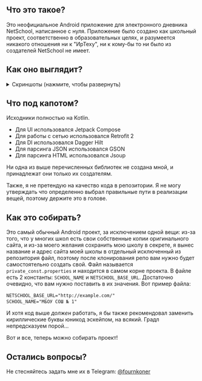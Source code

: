 ## Что это такое?
Это неофициальное Android приложение для электронного дневника NetSchool, написанное с нуля. Приложение было создано как школьный проект, соответственно в образовательных целях, и разумеется никакого отношения ни к "ИрТеху", ни к кому-бы то ни было из создателей NetSchool не имеет.

## Как оно выглядит?
<details>
    <summary>Скриншоты (нажмите, чтобы развернуть)</summary>
    <table>
        <tr>
            <td>
                <img src="/screenshots/1.png" />
            </td>
            <td>
                <img src="/screenshots/2.png" />
            </td>
            <td>
                <img src="/screenshots/3.png" />
            </td>
            <td>
                <img src="/screenshots/4.png" />
            </td>
        </tr>
        <tr>
            <td>
                <img src="/screenshots/5.png" />
            </td>
            <td>
                <img src="/screenshots/6.png" />
            </td>
            <td>
                <img src="/screenshots/7.png" />
            </td>
            <td>
                <img src="/screenshots/8.png" />
            </td>
        </tr>
    </table>
</details>

## Что под капотом?
Исходники полностью на Kotlin.
- Для UI использовался Jetpack Compose
- Для работы с сетью использовался Retrofit 2
- Для DI использовался Dagger Hilt
- Для парсинга JSON использовался GSON
- Для парсинга HTML использовался Jsoup

Ни одна из выше перечисленных библиотек не создана мной, и принадлежат они только их создателям.

Также, я не претендую на качество кода в репозитории. Я не могу утверждать что определенно выбрал правильные пути в реализации вещей, поэтому держите это в голове.

## Как это собирать?
Это самый обычный Android проект, за исключением одной вещи: из-за того, что у многих школ есть свои собственные копии оригинального сайта, и из-за моего желания сохранить мою школу в секрете, я вынес название и адрес сайта моей школы в отдельный исключенный из репозитория файл, поэтому после клонирования репо вам нужно будет самостоятельно создать свой. Файл называется `private_const.properties` и находится в самом корне проекта. В файле есть 2 константы: `SCHOOL_NAME` и `NETSCHOOL_BASE_URL`. Достаточно очевидно, что вам нужно поставить в их значения. Вот пример файла: 
```properties
NETSCHOOL_BASE_URL="http://example.com/"
SCHOOL_NAME="МБОУ СОШ № 1"
```
И хотя код выше *должен* работать, я бы также рекомендовал заменить кириллические буквы юникод эскейпом, на всякий. Градл непредсказуем порой...

Вот и все, теперь можно собирать проект!

## Остались вопросы?
Не стесняйтесь задать мне их в Telegram: [@fournkoner](https://fournkoner.t.me/)

